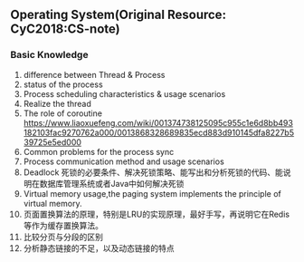 ## Operating System(Original Resource: CyC2018:CS-note)
### Basic Knowledge

1. difference between Thread & Process
2. status of the process
3. Process scheduling characteristics & usage scenarios
4. Realize the thread
5. The role of coroutine https://www.liaoxuefeng.com/wiki/001374738125095c955c1e6d8bb493182103fac9270762a000/0013868328689835ecd883d910145dfa8227b539725e5ed000
6. Common problems for the process sync
7. Process communication method and usage scenarios
8. Deadlock 死锁的必要条件、解决死锁策略、能写出和分析死锁的代码、能说明在数据库管理系统或者Java中如何解决死锁
9. Virtual memory usage,the paging system implements the principle of virtual memory.
10. 页面置换算法的原理，特别是LRU的实现原理，最好手写，再说明它在Redis等作为缓存置换算法。
11. 比较分页与分段的区别
12. 分析静态链接的不足，以及动态链接的特点
